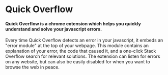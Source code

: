 # Quick Overflow
#### Quick Overflow is a chrome extension which helps you quickly understand and solve your javascript errors. 
Every time Quick Overflow detects an error in your javascript, it embeds an "error module" at the top of your webpage. 
This module contains an explanation of your error, the code that caused it, and a one-click Stack Overflow search for relevant solutions.
The extension can listen for errors on any website, but can also be easily disabled for when you want to browse the web in peace.
